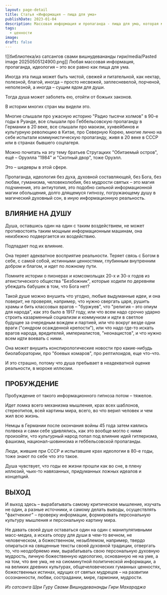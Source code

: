 ```yaml
---
layout: page-detail
title: Статья «Информация – пища для ума»
publishDate: 2023-01-04
description: Массовая информация и пропаганда - пища для ума, которая может быть как полезной, так и ядовитой для души, уводя от истинных ценностей и Бога. Под влиянием идеологий душа теряет связь с реальностью и попадает в иллюзию, а пробуждение от этого тяжело и болезненно. Выход - развивать критическое мышление, опираться на вечные духовные истины, формировать личную мудрость и культуру мышления, основанную на любви, сострадании и божественных ценностях.
tags:
  - ценности
image: 
draft: false
---
```

![[библиотека/из сатсангов свами вишнудевананды гири/media/Pasted image 20250505124900.png]]
 Любая массовая информация, пропаганда, идеология – это все равно как пища для ума.

 Иногда эта пища может быть чистой, свежей и питательной, как нектар, полезной, благой, иногда – просто несвежей, заплесневелой, порченой, неполезной, а иногда – сущим ядом для души.

 Тогда душа может заболеть ею, отойти от божьих законов.

 В истории многих стран мы видели это.

 Многие слышали про ужасную историю "Радио тысячи холмов" в 90-е годы в Руанде, все слышали про Геббельсовскую пропаганду в Германии в 20 веке, все слышали про маоизм, хунвейбинов и культурную революцию в Китае, про Северную Корею, многие лично на себе испытали коммунистическую пропаганду, живя в 20 веке в СССР или в странах бывшего соцлагеря. 

 Можно почитать на эту тему братьев Стругацких "Обитаемый остров", ещё – Оруэлла "1984" и "Скотный двор", тоже Оруэлл.

 Это – шедевры в этой сфере.

 Пропаганда, идеология без духа, духовной составляющей, без Бога, без любви, гуманизма, человеколюбия, без мудрости святых – это магия подчинения, это антиутопия, это подобно сильной информационной магии обольщения, долго длящемуся гипнозу, погружающему душу в магический духовный сон, в иную информационную реальность.

## ВЛИЯНИЕ НА ДУШУ 

 Душа, оставшись один на один с таким воздействием, не может противостоять таким мощным информационным машинам, она неизбежно подвергается их воздействию.

 Подпадает под их влияние.

 Она теряет адекватное восприятие реальности. Теряет связь с Богом в себе, с самой собой, истинными ценностями, глубинным внутренним добром и благом, и идет по ложному пути.

 Помните истории о пионерах и комсомольцах 20-х и 30-х годов из атеистического общества "Безбожник", которые ходили по деревням убеждать бабушек в том, что Бога нет?

 Такой душе можно внушить что угодно, любые выдуманные идеи, и она поверит, не проверяя, например, что нужно свергать царя, рушить храмы и бить классовых врагов – "буржуев", что "религия – это опиум для народа", как это было в 1917 году, или что всем надо срочно ударно строить казарменный социализм и коммунизм и идти в светлое будущее за очередным вождем и партией, или что вокруг везде одни враги ("синдром осажденной крепости"), или что надо где-то искать врагов народа, вредителей, империалистов, "неонацистов", и что нужно всем идти воевать с ними. 

 Она может внушить конспирологические новости про какие-нибудь биолаборатории, про "боевых комаров", про рептилоидов, еще что-что. 

 И это страшно, потому что душа пребывает в неадекватной оценке реальности, в мороке иллюзии.

## ПРОБУЖДЕНИЕ 

 Пробуждение от такого информационного гипноза потом – тяжелое.

 Идет ломка всего механизма мышления, крах всех шаблонов, стереотипов, всей картины мира, всего, во что верил человек и чем жил всю жизнь.

 Немцы в Германии после окончания войны 45 года затем каялись полвека и сами себе удивлялись, как это вообще могло с ними произойти, что культурный народ попал под влияние идей гитлеризма, фашизма, национал-шовинизма и геббельсовской пропаганды.

 Люди, жившие при СССР и испытавшие крах идеологии в 80-е годы, тоже знают по себе что это такое.

 Душа чувствует, что годы ее жизни прошли как во сне, в плену иллюзий, чьих-то навязанных, придуманных ложных идеалов и концепций.

## ВЫХОД 

 И выход здесь – вырабатывать самому критическое мышление, изучать не один, а разные источники, и самому делать выводы, осуществлять "фактчекинг" – проверку информации, формировать персональную культуру мышления и персональную картину мира.

 Не давать своей душе оставаться один на один с манипулятивными масс-медиа, а искать опору для души в чем-то вечном, не человеческом, а божественном, незыблемом, например, твердо опираться на священные тексты своей духовной традиции, отвергать то, что неодобряемо ими, вырабатывать свою персональную духовную мудрость, личную божественную идеологию, основанную не на уме, а на том, что вне ума, не на сиюминутной политической информации, а на великих древних культурах, общечеловеческих гуманных ценностях, божественных истинах, идущих от святых мудрецов – на развитии осознанности, любви, сострадании, мире, гармонии, мудрости.

*Из сатсанга Шри Гуру Свами Вишнудевананды Гири Махараджа*
